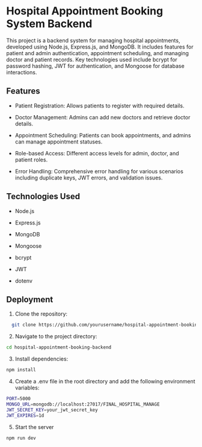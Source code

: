 
# Hospital Appointment Booking System Backend

This project is a backend system for managing hospital appointments, developed using Node.js, Express.js, and MongoDB. It includes features for patient and admin authentication, appointment scheduling, and managing doctor and patient records. Key technologies used include bcrypt for password hashing, JWT for authentication, and Mongoose for database interactions.

## Features

- Patient Registration: Allows patients to register with required details.

 - Doctor Management: Admins can add new doctors and retrieve doctor details.

 - Appointment Scheduling: Patients can book appointments, and admins can manage appointment statuses.

- Role-based Access: Different access levels for admin, doctor, and patient roles.

- Error Handling: Comprehensive error handling for various scenarios including duplicate keys, JWT errors, and validation issues.

## Technologies Used

- Node.js

- Express.js

- MongoDB

- Mongoose

- bcrypt

- JWT

- dotenv
## Deployment

1. Clone the repository:

```bash
  git clone https://github.com/yourusername/hospital-appointment-booking-backend.git

```
2. Navigate to the project directory:

```bash
cd hospital-appointment-booking-backend
```

3. Install dependencies:

```bash
npm install
```
4. Create a .env file in the root directory and add the following environment variables:

```bash
PORT=5000
MONGO_URL=mongodb://localhost:27017/FINAL_HOSPITAL_MANAGE
JWT_SECRET_KEY=your_jwt_secret_key
JWT_EXPIRES=1d
```
5. Start the server
```bash
npm run dev
```

